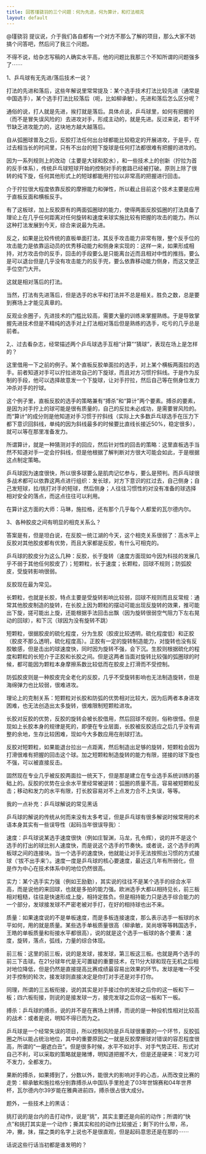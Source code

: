 ```yaml
---
title: 回答瑾骁羽的三个问题：何为先进，何为算计，和打法相克
layout: default
---
```


@瑾骁羽 提议说，介于我们各自都有一个对方不那么了解的项目，那么大家不妨搞个问答吧，然后问了我三个问题。

不得不说，给杂志写稿的人确实水平高，他的问题比我那三个不知所谓的问题强多了⋯⋯

1、乒乓球有无先进/落后技术一说？

打法的先进和落后，这些年解说里常常提及：某个选手技术打法比较先进（通常是中国选手），某个选手打法比较落后（呃，比如柳承敏）。先进和落后怎么区分呢？

通俗的说，打人就是先进，挨打就是落后。具体点说，乒乓球里，如何有把握的（而不是冒失误风险的）去进攻对手，形成主动的，就是先进。反过来说，若干环节缺乏进攻能力的，这块地方越大越落后。

自从弧圈球普及之后，反胶打法任何出台球都能比较稳定的开展进攻，于是乎，在过去相当长的时间里，只有不出台的短下旋球是任何打法都很难有把握的进攻的。

因为一系列规则上的改动（主要是大球和胶水），和一些技术上的创新（拧拉为首的反手体系），传统乒乓球短球开始的控制对手的套路已经被打破。原则上除了很转的纯下旋，任何其他形式上的短球都能用拧拉以非常高的把握进行回击。

介于拧拉很大程度依靠反胶的摩擦能力和弹性，所以截止目前这个技术主要是应用于直板反面和横板反手。

有了这板球，加上反胶原有的两面弧圈球的能力，使得两面反胶弧圈的打法具备了理论上在几乎任何距离对任何旋转和速度来球实施比较有把握的攻击的能力。所以这种打法发展到今天，综合来说最为先进。

反之，如果是比较传统的直板单面打法，其反手攻击能力非常有限，整个反手位的攻击能力是依靠运动员的优秀移动能力和侧身来实现的：这样一来，如果形成相持，对方攻击你的反手，回击的手段要么是只能离台近而且相对中性的推挡，要么是可以退台但是几乎没有攻击能力的反手兜，要么依靠移动能力侧身，而这又使正手位空门大开。

这就是相对落后的打法。

当然，打法有先进落后，但是选手的水平和打法并不总是相关。胜负之数，总是要到赛场上才能见真章的。

反观业余圈子，先进技术的门槛比较高，需要大量的训练来掌握熟练。于是导致掌握先进技术但是不精纯的选手对上打法相对落后但是熟练的选手，吃亏的几乎总是前者。


2,、过去看杂志，经常描述两个乒乓球选手互相“计算”“猜球”，表现在场上是怎样的？

这里借用一下之前的例子。某个直板反胶单面拉的选手，对上某个横板两面拉的选手。前者知道对手可以拧拉进攻自己的下旋球，而且对方习惯拧斜线。于是作为反制的手段，他可以选择故意发一个下旋球，让对手拧拉，然后自己等在侧身位发力冲杀对手的拧球。

这个例子里，直板反胶的选手的策略兼有“搏杀”和“算计”两个要素。搏杀的要素，是因为对手拧上的球可能是很有质量的，自己的反拉未必成功，是需要冒风险的。而“算计”的成分则是他知道对手习惯于拧斜线（实际上大多数乒乓球选手在压力下都下意识回斜线，单纯的因为斜线最多的时候要比直线长接近50%，稳定很多），就可以等在那里准备发力。

所谓算计，就是一种猜测对手的回应，然后针对性的回击的策略：这里直板选手当然不知道对手一定会拧斜线，但是他根据了解判断对方很大可能会如此，于是根据这点制定策略。

乒乓球因为速度很快，所以很多球要么是肌肉记忆参与，要么是预判。而乒乓球很多战术都可以依靠这两点进行组织：发长球，对方下意识的扛过去，自己侧身；自己发短球，拉/挑打对手的短球，然后侧身；人往往习惯性的对没有准备的球选择相对安全的落点，而这点往往可以利用。

在算计这方面的大师：马琳，施拉格，还有那个几乎每个人都爱的瓦尔德内尔。


3、各种胶皮之间有明显的相克关系么？

答案是有，但是坦白说，在反胶一统江湖的今天，这个相克关系很弱了：高水平上反胶对其他胶皮都有优势，而且大家都是反胶，有什么可相克的。

乒乓球的胶皮分为这么几种：反胶，长于旋转（速度方面现如今因为科技的发展几乎不弱于其他任何胶皮了）；短颗粒，长于速度；长颗粒，回球不规则；防弧胶皮，受旋转影响很弱。

反胶现在最为常见。

长颗粒，也就是长胶，特点主要是受旋转影响比较弱，回球不规则而且反常规：通常其他胶皮制造的旋转，在长胶上因为颗粒的摆动可能出现反旋转的效果，推可能出下旋，搓可能出上旋，还能根据手法回击出飘（因为旋转很弱空气阻力下左右晃动的回球），和下沉（球因为没有旋转不跳）

短颗粒，很据胶皮的硫化程度，分为生胶（胶皮比较透明，硫化程度低）和正胶（胶皮不那么透明，硫化程度高）。正胶有一定的旋转制造能力，对旋转也没有反胶敏感，但是击出的球速度快，同时因为旋转不强，会下沉。生胶则根据硫化的程度和颗粒的长短介于正胶和长胶之间。但是这两者当面对旋转比较强的弧圈球的时候，都可能因为颗粒本身摩擦系数比较低而在胶皮上打滑而不受控制。

防弧胶皮则是一种胶皮完全老化的反胶，几乎不受旋转影响也无法制造旋转，但是海绵弹力也比较弱，很难进攻。

理论上的克制关系：短颗粒对长胶和防弧的优势相对比较大，因为后两者本身进攻困难，也无法创造出太多旋转，很难限制短颗粒进攻。

长胶对反胶的优势，反胶的旋转会被长胶借用，然后回球不规则，俗称很怪。但是现如上长胶本身的规律是死的，即便在专业层面，长胶被反胶适应之后几乎没有调整的余地，生存比较困难，现如今大多数应用在削球打法。

反胶对短颗粒，如果能退台拉出一点距离，然后制造出足够的旋转，短颗粒会因为打滑很难有把握的回击这个球。加之短颗粒制造旋转的能力有限，搓接的球下旋也不强，可以被直接反击。

固然现在专业几乎被反胶两面拉一统天下，但是那是建立在专业选手系统训练的基础上的。反胶的优势在业余水平里经常被逆转：弧圈的质量不高，容易被短颗粒反击；移动和发力的水平有限，打长胶容易对不上点发力合不上失误，等等。


我的一点补充：乒乓球解说的常见黑话

乒乓球的解说的传统从何而来没有太多考证，但是乒乓球有很多解说时候常用的术语本身其实有一些误导性（起码当年很误导我）：

速度：乒乓球说某选手速度很快（例如庄智渊，马龙，孔令辉），说的并不是这个选手的打出的球比别人速度快，而是说这个选手的节奏快。或者说，这个选手的两板球之间的连接块。当一个选手的速度快，他就能让对手无法按照出习惯的方式接球（‘拔不出手来’）。速度一度是乒乓球的核心要速度，最近这几年有所弱化，但是作为中心在技术体系中的地位仍然很高。

实力：某个选手实力强（例如王励勤），其实说的往往不是某个选手的综合水平高，而是说他的来回球，也就是多拍的能力强。欧洲选手大都以相持见长，前三板相对粗糙，往往是快速形成上旋，相持定胜负。但是相持能力只是选手综合能力的一个部分，发球接发球不严密老被对手打，在好的相持球也出不来。

质量：如果速度说的不是单板速度，而是多板连接速度，那么表示选手一板球的水平如何，用的就是质量。某些选手单板质量很高（柳承敏，吴尚垠等等韩国选手，王皓的单板质量和衔接水平都很高），说的就是这个选手一板球的各个要素：速度，旋转，落点，弧线，力量的综合体现。

前三板：这里的前三板，说的是发球，接发球，第三板这三板。也就是两个选手的前三下击球。在21分球年代是无可置疑的重要技术，在11分大球和现在无机之后相对地位降低，但是仍然是直接提高比赛成绩最容易出效果的环节。发球是唯一不受对手控制的轮次，接发球则直接决定是你打对手还是对手打你。

同理，所谓的三五板衔接，说的其实是对手接过你的发球之后你的这一板和下一板；四六板衔接，则说的是接发球一方，接完发球之后你这一板和下一板。

搏杀：乒乓球的搏杀，说的并不是在赛场上拼搏，而说的是一种投机性相对比较高的战术：或者是说，明知不得已而为之。

乒乓球是一个经常失误的项目，所以控制风险是乒乓球很重要的一个环节，反胶弧圈之所以能占统治地位，其中的重要原因之一就是反胶摩擦球对错误的容忍程度很高，所谓的“一磨遮白丑”。但是很多时候，水平不如对手、对手气势正旺、形式对自己不利，可以采取的策略就是赌博，明知道把握不大，但是还是硬来：可发力可不发力，全都发力。

果断的搏杀，如果搏到了，分数以外，能很大的影响对手的心态，从而改变比赛的走势：柳承敏和施拉格分别靠搏杀从中国队手里抢走了03年世锦赛和04年世界杯，瓦尔德内尔39岁能在雅典进前四，搏杀很占很大成分。

题外，一些技术上的黑话：

挑打说的是台内的击打动作，说是“挑”，其实主要还是向前的动作；所谓的“快点”和挑打其实是一个动作；撕其实和拉的动作比较接近；剩下的什么带，吊，冲，撇，抹，摆之类的名字上说也不是很直观，但是起码意思还是在那的⋯⋯

话说这些行话当初都是谁发明的？